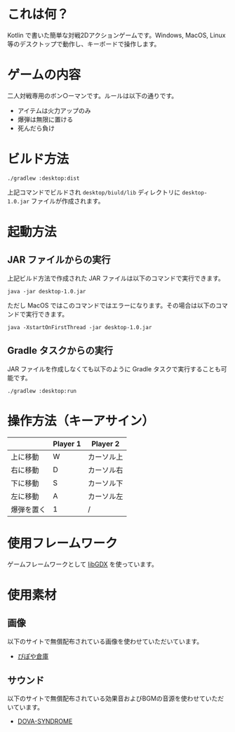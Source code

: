 # これは何？
Kotlin で書いた簡単な対戦2Dアクションゲームです。Windows, MacOS, Linux 等のデスクトップで動作し、キーボードで操作します。

# ゲームの内容
二人対戦専用のボン○ーマンです。ルールは以下の通りです。

* アイテムは火力アップのみ
* 爆弾は無限に置ける
* 死んだら負け

# ビルド方法

```shell
./gradlew :desktop:dist
```

上記コマンドでビルドされ `desktop/biuld/lib` ディレクトリに `desktop-1.0.jar` ファイルが作成されます。

# 起動方法
## JAR ファイルからの実行
上記ビルド方法で作成された JAR ファイルは以下のコマンドで実行できます。

```shell
java -jar desktop-1.0.jar
```

ただし MacOS ではこのコマンドではエラーになります。その場合は以下のコマンドで実行できます。

```shell
java -XstartOnFirstThread -jar desktop-1.0.jar
```

## Gradle タスクからの実行
JAR ファイルを作成しなくても以下のように Gradle タスクで実行することも可能です。

```shell
./gradlew :desktop:run
```

# 操作方法（キーアサイン）

|       | Player 1 | Player 2 |
|-------|----------|----------|
| 上に移動  | W        | カーソル上    |
| 右に移動  | D        | カーソル右    |
| 下に移動  | S        | カーソル下    |
| 左に移動  | A        | カーソル左    |
| 爆弾を置く | 1        | /        |

# 使用フレームワーク
ゲームフレームワークとして [libGDX](https://libgdx.com/) を使っています。

# 使用素材
## 画像
以下のサイトで無償配布されている画像を使わせていただいています。

* [ぴぽや倉庫](https://pipoya.net/sozai/)

## サウンド
以下のサイトで無償配布されている効果音およびBGMの音源を使わせていただいています。

* [DOVA-SYNDROME](https://dova-s.jp/)